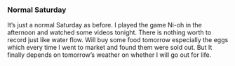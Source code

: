 ### Normal Saturday
It’s just a normal Saturday as before. I played the game Ni-oh in the afternoon and watched some videos tonight. There is nothing worth to record just like water flow. Will buy some food tomorrow especially the eggs which every time I went to market and found them were sold out. But It finally depends on tomorrow’s weather on whether I will go out for life.
